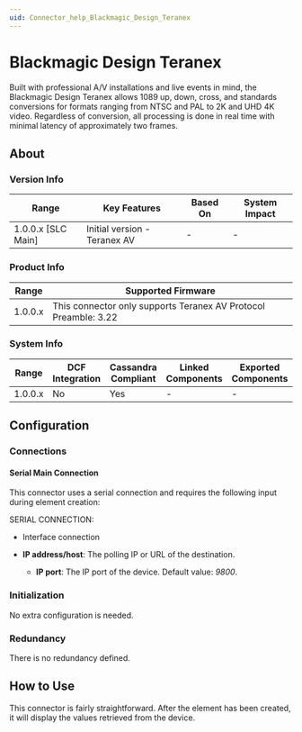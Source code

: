 ```yaml
---
uid: Connector_help_Blackmagic_Design_Teranex
---
```


# Blackmagic Design Teranex

Built with professional A/V installations and live events in mind, the Blackmagic Design Teranex allows 1089 up, down, cross, and standards conversions for formats ranging from NTSC and PAL to 2K and UHD 4K video.
Regardless of conversion, all processing is done in real time with minimal latency of approximately two frames.

## About

### Version Info

| **Range**            | **Key Features**             | **Based On** | **System Impact** |
|----------------------|------------------------------|--------------|-------------------|
| 1.0.0.x [SLC Main]   | Initial version - Teranex AV | -            | -                 |

### Product Info

| Range     | Supported Firmware                                           |
|-----------|--------------------------------------------------------------|
| 1.0.0.x   | This connector only supports Teranex AV Protocol Preamble: 3.22 |

### System Info

| Range     | DCF Integration     | Cassandra Compliant     | Linked Components     | Exported Components     |
|-----------|---------------------|-------------------------|-----------------------|-------------------------|
| 1.0.0.x   | No                  | Yes                     | -                     | -                       |

## Configuration

### Connections

#### Serial Main Connection

This connector uses a serial connection and requires the following input during element creation:

SERIAL CONNECTION:

- Interface connection

- **IP address/host**: The polling IP or URL of the destination.
  - **IP port**: The IP port of the device. Default value: *9800*.

### Initialization

No extra configuration is needed.

### Redundancy

There is no redundancy defined.

## How to Use

This connector is fairly straightforward. After the element has been created, it will display the values retrieved from the device.
